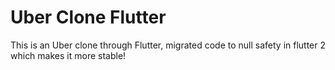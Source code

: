 # Uber Clone Flutter

This is an Uber clone through Flutter, migrated code to null safety in flutter 2 which makes it more stable! 
